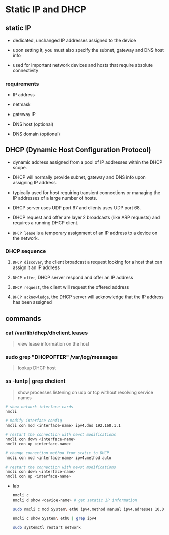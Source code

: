 # Static IP and DHCP

## static IP

- dedicated, unchanged IP addresses assigned to the device

- upon setting it, you must also specify the subnet, gateway and DNS host info

- used for important network devices and hosts that require absolute connectivity

### requirements

- IP address

- netmask

- gateway IP

- DNS host (optional)

- DNS domain (optional)

## DHCP (Dynamic Host Configuration Protocol)

- dynamic address assigned from a pool of IP addresses within the DHCP scope.

- DHCP will normally provide subnet, gateway and DNS info upon assigning IP address.

- typically used for host requiring transient connections or managing the IP addresses of a large number of hosts.

- DHCP server uses UDP port 67 and clients uses UDP port 68.

- DHCP request and offer are layer 2 broadcasts (like ARP requests) and requires a running DHCP client.

- `DHCP lease` is a temporary assignment of an IP address to a device on the network.

### DHCP sequence

1. `DHCP discover`, the client broadcast a request looking for a host that can assign it an IP address

2. `DHCP offer`, DHCP server respond and offer an IP address

3. `DHCP request`, the client will request the offered address

4. `DHCP acknowledge`, the DHCP server will acknowledge that the IP address has been assigned

## commands

### cat /var/lib/dhcp/dhclient.leases

> view lease information on the host

### sudo grep "DHCPOFFER" /var/log/messages

> lookup DHCP host

### ss -luntp | grep dhclient

> show processes listening on udp or tcp without resolving service names

``` bash
# show network interface cards
nmcli

# modify interface config
nmcli con mod <interface-name> ipv4.dns 192.168.1.1

# restart the connection with newst modifications
nmcli con down <interface-name>
nmcli con up <interface-name>

# change connection method from static to DHCP
nmcli con mod <interface-name> ipv4.method auto

# restart the connection with newst modifications
nmcli con down <interface-name>
nmcli con up <interface-name>
```

- lab

    ``` bash
    nmcli c
    nmcli d show <device-name> # get satatic IP information

    sudo nmcli c mod System\ eth0 ipv4.method manual ipv4.adresses 10.0.1.10/24 ipv4.gateway 10.0.1.1 ipv4.dns 10.0.0.2 ipv4.dns-search ec2.internal

    nmcli c show System\ eth0 | grep ipv4

    sudo systemctl restart network
    ```